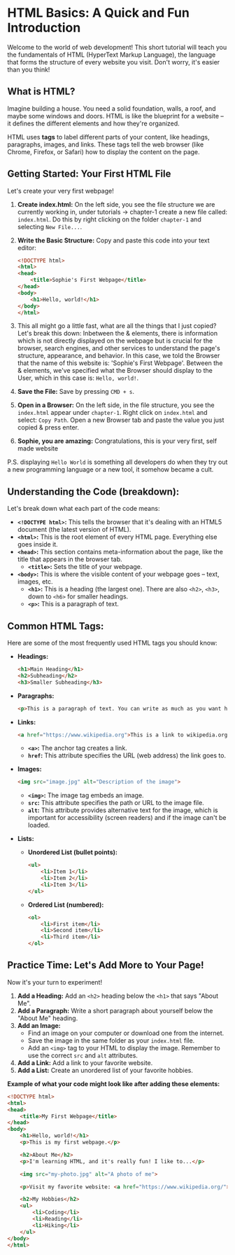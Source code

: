 # HTML Basics: A Quick and Fun Introduction

Welcome to the world of web development! This short tutorial will teach you the fundamentals of HTML (HyperText Markup Language), the language that forms the structure of every website you visit. Don't worry, it's easier than you think!

## What is HTML?

Imagine building a house. You need a solid foundation, walls, a roof, and maybe some windows and doors. HTML is like the blueprint for a website – it defines the different elements and how they're organized.

HTML uses **tags** to label different parts of your content, like headings, paragraphs, images, and links. These tags tell the web browser (like Chrome, Firefox, or Safari) how to display the content on the page.

## Getting Started: Your First HTML File

Let's create your very first webpage!

1. **Create index.html:** On the left side, you see the file structure we are currently working in, under tutorials -> chapter-1 create a new file called: `index.html`. Do this by right clicking on the folder `chapter-1` and selecting `New File...`.

2. **Write the Basic Structure:**  Copy and paste this code into your text editor:

    ```html
    <!DOCTYPE html>
    <html>
    <head>
        <title>Sophie's First Webpage</title>
    </head>
    <body>
        <h1>Hello, world!</h1>
    </body>
    </html>
    ```

3. This all might go a little fast, what are all the things that I just copied? Let's break this down: Inbetween the <head> & </head> elements, there is information which is not directly displayed on the webpage but is crucial for the browser, search engines, and other services to understand the page's structure, appearance, and behavior. In this case, we told the Browser that the name of this website is: 'Sophie's First Webpage'. Between the <body> & </body> elements, we've specified what the Browser should display to the User, which in this case is: `Hello, world!`.

4. **Save the File:** Save by pressing `CMD + s`.

5. **Open in a Browser:** On the left side, in the file structure, you see the `index.html` appear under `chapter-1`. Right click on `index.html` and select: `Copy Path`. Open a new Browser tab and paste the value you just copied & press enter.

6. **Sophie, you are amazing:** Congratulations, this is your very first, self made website

P.S. displaying `Hello World` is something all developers do when they try out a new programming language or a new tool, it somehow became a cult.

## Understanding the Code (breakdown):

Let's break down what each part of the code means:

*   **`<!DOCTYPE html>`:** This tells the browser that it's dealing with an HTML5 document (the latest version of HTML).
*   **`<html>`:** This is the root element of every HTML page. Everything else goes inside it.
*   **`<head>`:** This section contains meta-information about the page, like the title that appears in the browser tab.
    *   **`<title>`:**  Sets the title of your webpage.
*   **`<body>`:** This is where the visible content of your webpage goes – text, images, etc.
    *   **`<h1>`:**  This is a heading (the largest one). There are also `<h2>`, `<h3>`, down to `<h6>` for smaller headings.
    *   **`<p>`:** This is a paragraph of text.

## Common HTML Tags:

Here are some of the most frequently used HTML tags you should know:

*   **Headings:**
    ```html
    <h1>Main Heading</h1>
    <h2>Subheading</h2>
    <h3>Smaller Subheading</h3>
    ```

*   **Paragraphs:**
    ```html
    <p>This is a paragraph of text. You can write as much as you want here.</p>
    ```

*   **Links:**
    ```html
    <a href="https://www.wikipedia.org">This is a link to wikipedia.org</a>
    ```
    *   **`<a>`:**  The anchor tag creates a link.
    *   **`href`:** This attribute specifies the URL (web address) the link goes to.

*   **Images:**
    ```html
    <img src="image.jpg" alt="Description of the image">
    ```
    *   **`<img>`:** The image tag embeds an image.
    *   **`src`:** This attribute specifies the path or URL to the image file.
    *   **`alt`:** This attribute provides alternative text for the image, which is important for accessibility (screen readers) and if the image can't be loaded.

*   **Lists:**
    *   **Unordered List (bullet points):**
        ```html
        <ul>
            <li>Item 1</li>
            <li>Item 2</li>
            <li>Item 3</li>
        </ul>
        ```
    *   **Ordered List (numbered):**
        ```html
        <ol>
            <li>First item</li>
            <li>Second item</li>
            <li>Third item</li>
        </ol>
        ```

## Practice Time: Let's Add More to Your Page!

Now it's your turn to experiment!

1. **Add a Heading:** Add an `<h2>` heading below the `<h1>` that says "About Me".
2. **Add a Paragraph:** Write a short paragraph about yourself below the "About Me" heading.
3. **Add an Image:**
    *   Find an image on your computer or download one from the internet.
    *   Save the image in the same folder as your `index.html` file.
    *   Add an `<img>` tag to your HTML to display the image. Remember to use the correct `src` and `alt` attributes.
4. **Add a Link:** Add a link to your favorite website.
5. **Add a List:** Create an unordered list of your favorite hobbies.

**Example of what your code might look like after adding these elements:**

```html
<!DOCTYPE html>
<html>
<head>
    <title>My First Webpage</title>
</head>
<body>
    <h1>Hello, world!</h1>
    <p>This is my first webpage.</p>

    <h2>About Me</h2>
    <p>I'm learning HTML, and it's really fun! I like to...</p>

    <img src="my-photo.jpg" alt="A photo of me">

    <p>Visit my favorite website: <a href="https://www.wikipedia.org/">Wikipedia</a></p>

    <h2>My Hobbies</h2>
    <ul>
        <li>Coding</li>
        <li>Reading</li>
        <li>Hiking</li>
    </ul>
</body>
</html>